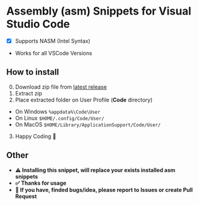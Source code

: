 # Assembly (asm) Snippets for Visual Studio Code
 - [X] Supports NASM (Intel Syntax)
 - Works for all VSCode Versions

## How to install
0. Download zip file from [latest release](https://github.com/Klubuntu/vscode-asm-snippets/releases/latest)
1. Extract zip
2. Place extracted folder on User Profile (**Code** directory)
  - On Windows ``%appdata%\Code\User``
  - On Linux ``$HOME/.config/Code/User/``
  - On MacOS ``$HOME/Library/ApplicationSupport/Code/User/``
3. Happy Coding 🎉

## Other
 - **⚠️ Installing this snippet, will replace your exists installed asm snippets**
 - **✅ Thanks for usage**
 - **🏁 If you have, finded bugs/idea, please report to Issues or create Pull Request**
